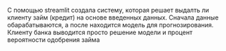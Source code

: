 С помощью streamlit создала систему, которая решает выдалть ли клиенту займ (кредит) на основе введенных данных. Сначала данные обарабатываются, а после находится модель для прогнозирования. Клиенту банка выводится просто решение модели и процент вероятности одобрения займа
